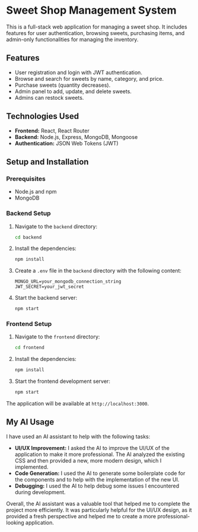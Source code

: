 # Sweet Shop Management System

This is a full-stack web application for managing a sweet shop. It includes features for user authentication, browsing sweets, purchasing items, and admin-only functionalities for managing the inventory.

## Features

- User registration and login with JWT authentication.
- Browse and search for sweets by name, category, and price.
- Purchase sweets (quantity decreases).
- Admin panel to add, update, and delete sweets.
- Admins can restock sweets.

## Technologies Used

- **Frontend:** React, React Router
- **Backend:** Node.js, Express, MongoDB, Mongoose
- **Authentication:** JSON Web Tokens (JWT)

## Setup and Installation

### Prerequisites

- Node.js and npm
- MongoDB

### Backend Setup

1.  Navigate to the `backend` directory:
    ```sh
    cd backend
    ```
2.  Install the dependencies:
    ```sh
    npm install
    ```
3.  Create a `.env` file in the `backend` directory with the following content:
    ```
    MONGO_URL=your_mongodb_connection_string
    JWT_SECRET=your_jwt_secret
    ```
4.  Start the backend server:
    ```sh
    npm start
    ```

### Frontend Setup

1.  Navigate to the `frontend` directory:
    ```sh
    cd frontend
    ```
2.  Install the dependencies:
    ```sh
    npm install
    ```
3.  Start the frontend development server:
    ```sh
    npm start
    ```

The application will be available at `http://localhost:3000`.

## My AI Usage

I have used an AI assistant to help with the following tasks:

- **UI/UX Improvement:** I asked the AI to improve the UI/UX of the application to make it more professional. The AI analyzed the existing CSS and then provided a new, more modern design, which I implemented.
- **Code Generation:** I used the AI to generate some boilerplate code for the components and to help with the implementation of the new UI.
- **Debugging:** I used the AI to help debug some issues I encountered during development.

Overall, the AI assistant was a valuable tool that helped me to complete the project more efficiently. It was particularly helpful for the UI/UX design, as it provided a fresh perspective and helped me to create a more professional-looking application.